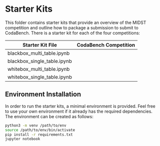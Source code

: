 # Starter Kits
This folder contains starter kits that provide an overview of the MIDST competition and outline how to package a submission to submit to CodaBench. There is a starter kit for each of the four competitions:

| Starter Kit File              | CodaBench Competition       |
|-------------------------------|-----------------------------|
| blackbox_multi_table.ipynb    |                             |
| blackbox_single_table.ipynb   |                             |
| whitebox_multi_table.ipynb    |                             |
| whitebox_single_table.ipynb   |                             |


## Environment Installation
In order to run the starter kits, a minimal environment is provided. Feel free to use your own environment if it already has the required dependencies. The environment can be created as follows: 

```bash
python3 -m venv /path/to/env
source /path/to/env/bin/activate
pip install -r requirements.txt
jupyter notebook
```
